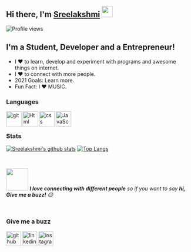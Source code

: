 ## Hi there, I'm [Sreelakshmi](https://github.com/Sreelakshmi54!) <img src="https://raw.githubusercontent.com/MartinHeinz/MartinHeinz/master/wave.gif" width="30px">
![Profile views](https://komarev.com/ghpvc/?username=naxwh&color=blueviolet)
<br>

## I'm a Student, Developer and a Entrepreneur!
- I ❤️ to learn, develop and experiment with programs and awesome things on internet.
- I ❤️ to connect with more people.
- 2021 Goals: Learn more.
- Fun Fact: I ❤️ MUSIC.

### Languages
<a href="https://git-scm.com/" target="_blank"> <img src="https://raw.githubusercontent.com/rahul-jha98/github_readme_icons/main/language_and_tools/square/git-scm/git-scm.svg" align="left" alt="git" height='42px'/> </a>
<a href="https://html.com/" target="_blank"> <img align="left" alt="Html" height ="42px" src="https://raw.githubusercontent.com/rahul-jha98/github_readme_icons/main/language_and_tools/square/html/html.svg"> </a>
<a href="https://www.w3schools.com/css/css_intro.asp" target="_blank"> <img align="left" alt="css" height ="42px" src="https://raw.githubusercontent.com/rahul-jha98/github_readme_icons/main/language_and_tools/square/css/css.svg"> </a>
<a href="https://developer.mozilla.org/en-US/docs/Web/JavaScript" target="_blank"> <img align="left" alt="JavaScript" height ="42px"  src="https://raw.githubusercontent.com/rahul-jha98/github_readme_icons/main/language_and_tools/square/javascript/javascript.svg"> </a>

<br>
<br>

### Stats
[![Sreelakshmi's github stats](https://github-readme-stats.vercel.app/api?username=Sreelakshmi54&show_icons=true&theme=midnight-purple)](https://github.com/Sreelakshmi54/Sreelakshmi54)
[![Top Langs](https://github-readme-stats.vercel.app/api/top-langs/?username=Sreelakshmi54&layout=compact&theme=midnight-purple)](https://github.com/Sreelakshmi54/Sreelakshmi54)

<br>

<img src="https://media.giphy.com/media/LnQjpWaON8nhr21vNW/giphy.gif" width="60"> <em><b>I love connecting with different people</b> so if you want to say <b>hi, Give me a buzz!</b> 😊</em>

<br>

### Give me a buzz
[<img src='https://img.icons8.com/fluent/50/000000/github.png' alt='github' height='40'>](https://github.com/Sreelakshmi54)
[<img src='https://img.icons8.com/fluent/50/000000/linkedin.png' alt='linkedin' height='40'>](https://www.instagram.com/sr_ee_laks_hmi_)
[<img src='https://img.icons8.com/fluent/50/000000/instagram-new.png' alt='instagram' height='40'>](https://www.instagram.com/sr_ee_laks_hmi_)

<br>
<br>
